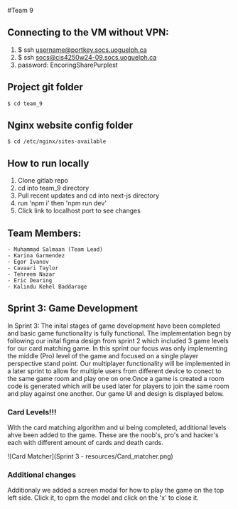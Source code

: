 #Team 9

## Connecting to the VM without VPN:

1) $ ssh username@portkey.socs.uoguelph.ca
2) $ ssh socs@cis4250w24-09.socs.uoguelph.ca
3) password: EncoringSharePurplest

## Project git folder
	$ cd team_9

## Nginx website config folder
	$ cd /etc/nginx/sites-available

## How to run locally

1) Clone gitlab repo
2) cd into team_9 directory
3) Pull recent updates and cd into next-js directory
4) run 'npm i' then 'npm run dev'
5) Click link to localhost port to see changes

## Team Members:
	- Muhammad Salmaan (Team Lead)
	- Karina Garmendez
	- Egor Ivanov
	- Cavaari Taylor
	- Tehreem Nazar
	- Eric Dearing 
	- Kalindu Kehel Baddarage 

	

## Sprint 3: Game Development


In Sprint 3: The inital stages of game development have been completed and basic game functionality is fully functional. The implementation begn by following our inital figma design from sprint 2 which included 3 game levels for our card matching game. In this sprint our focus was only implementing the middle (Pro) level of the game and focused on a single player perspective stand point. Our multiplayer functionality will be implemented in a later sprint to allow for multiple users from different device to conect to the same game room and play one on one.Once a game is created a room code is generated which will be used later for players to join the same room and play against one another. Our game UI and design is displayed below.

### Card Levels!!!
With the card matching algorithm and ui being completed, additional levels ahve been added to the game. These are the noob's, pro's and hacker's each with different amount of cards and death cards.

![Card Matcher](Sprint 3 - resources/Card_matcher.png)



### Additional changes

Additionaly we added a screen modal for how to play the game on the top left side. Click it, to oprn the model and click on the 'x' to close it.



